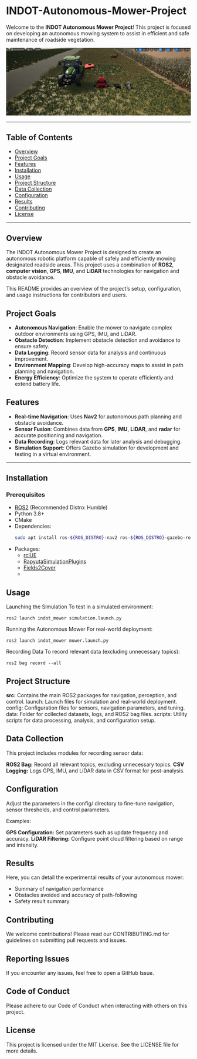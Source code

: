 # INDOT-Autonomous-Mower-Project

Welcome to the **INDOT Autonomous Mower Project**! This project is focused on developing an autonomous mowing system to assist in efficient and safe maintenance of roadside vegetation.

![Project Banner](Images/UE_vehicles.png) <!-- Optional: Add an image banner or logo here -->

---

## Table of Contents
- [Overview](#overview)
- [Project Goals](#project-goals)
- [Features](#features)
- [Installation](#installation)
- [Usage](#usage)
- [Project Structure](#project-structure)
- [Data Collection](#data-collection)
- [Configuration](#configuration)
- [Results](#results)
- [Contributing](#contributing)
- [License](#license)

---

## Overview
The INDOT Autonomous Mower Project is designed to create an autonomous robotic platform capable of safely and efficiently mowing designated roadside areas. This project uses a combination of **ROS2**, **computer vision**, **GPS**, **IMU**, and **LiDAR** technologies for navigation and obstacle avoidance.

This README provides an overview of the project’s setup, configuration, and usage instructions for contributors and users.

## Project Goals
- **Autonomous Navigation**: Enable the mower to navigate complex outdoor environments using GPS, IMU, and LiDAR.
- **Obstacle Detection**: Implement obstacle detection and avoidance to ensure safety.
- **Data Logging**: Record sensor data for analysis and continuous improvement.
- **Environment Mapping**: Develop high-accuracy maps to assist in path planning and navigation.
- **Energy Efficiency**: Optimize the system to operate efficiently and extend battery life.

## Features
- **Real-time Navigation**: Uses **Nav2** for autonomous path planning and obstacle avoidance.
- **Sensor Fusion**: Combines data from **GPS**, **IMU**, **LiDAR**, and **radar** for accurate positioning and navigation.
- **Data Recording**: Logs relevant data for later analysis and debugging.
- **Simulation Support**: Offers Gazebo simulation for development and testing in a virtual environment.

---

## Installation

### Prerequisites
- [ROS2](https://docs.ros.org/en/galactic/index.html) (Recommended Distro: Humble)
- Python 3.8+
- CMake
- Dependencies:
  ```bash
  sudo apt install ros-${ROS_DISTRO}-nav2 ros-${ROS_DISTRO}-gazebo-ros
- Packages:
  - [rclUE](https://github.com/rapyuta-robotics/rclUE/tree/UE5_devel_humble)
  - [RapyutaSimulationPlugins](https://github.com/rapyuta-robotics/RapyutaSimulationPlugins/tree/devel)
  - [Fields2Cover](https://github.com/Fields2Cover/Fields2Cover)
  - 
  
## Usage
Launching the Simulation
To test in a simulated environment:

```
ros2 launch indot_mower simulation.launch.py
```

Running the Autonomous Mower
For real-world deployment:

```
ros2 launch indot_mower mower.launch.py
```

Recording Data
To record relevant data (excluding unnecessary topics):

```
ros2 bag record --all
```

## Project Structure
**src:** Contains the main ROS2 packages for navigation, perception, and control.
launch: Launch files for simulation and real-world deployment.
config: Configuration files for sensors, navigation parameters, and tuning.
data: Folder for collected datasets, logs, and ROS2 bag files.
scripts: Utility scripts for data processing, analysis, and configuration setup.

## Data Collection
This project includes modules for recording sensor data:

**ROS2 Bag:** Record all relevant topics, excluding unnecessary topics.
**CSV Logging:** Logs GPS, IMU, and LiDAR data in CSV format for post-analysis.

## Configuration
Adjust the parameters in the config/ directory to fine-tune navigation, sensor thresholds, and control parameters.

Examples:

**GPS Configuration:** Set parameters such as update frequency and accuracy.
**LiDAR Filtering:** Configure point cloud filtering based on range and intensity.

## Results
Here, you can detail the experimental results of your autonomous mower:

- Summary of navigation performance
- Obstacles avoided and accuracy of path-following
- Safety result summary

## Contributing
We welcome contributions! Please read our CONTRIBUTING.md for guidelines on submitting pull requests and issues.

## Reporting Issues
If you encounter any issues, feel free to open a GitHub Issue.

## Code of Conduct
Please adhere to our Code of Conduct when interacting with others on this project.

## License
This project is licensed under the MIT License. See the LICENSE file for more details.

